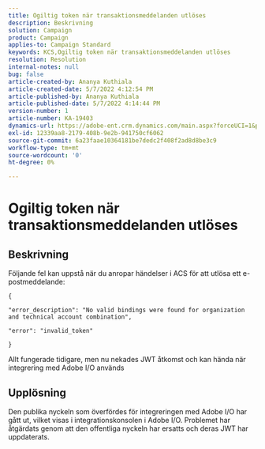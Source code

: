 ```yaml
---
title: Ogiltig token när transaktionsmeddelanden utlöses
description: Beskrivning
solution: Campaign
product: Campaign
applies-to: Campaign Standard
keywords: KCS,Ogiltig token när transaktionsmeddelanden utlöses
resolution: Resolution
internal-notes: null
bug: false
article-created-by: Ananya Kuthiala
article-created-date: 5/7/2022 4:12:54 PM
article-published-by: Ananya Kuthiala
article-published-date: 5/7/2022 4:14:44 PM
version-number: 1
article-number: KA-19403
dynamics-url: https://adobe-ent.crm.dynamics.com/main.aspx?forceUCI=1&pagetype=entityrecord&etn=knowledgearticle&id=c8669289-20ce-ec11-a7b5-0022480a8e40
exl-id: 12339aa8-2179-408b-9e2b-941750cf6062
source-git-commit: 6a23faae10364181be7dedc2f408f2ad8d8be3c9
workflow-type: tm+mt
source-wordcount: '0'
ht-degree: 0%

---
```


# Ogiltig token när transaktionsmeddelanden utlöses

## Beskrivning


Följande fel kan uppstå när du anropar händelser i ACS för att utlösa ett e-postmeddelande:

```
{

"error_description": "No valid bindings were found for organization and technical account combination",

"error": "invalid_token"

}
```

Allt fungerade tidigare, men nu nekades JWT åtkomst och kan hända när integrering med Adobe I/O används


## Upplösning


Den publika nyckeln som överfördes för integreringen med Adobe I/O har gått ut, vilket visas i integrationskonsolen i Adobe I/O. Problemet har åtgärdats genom att den offentliga nyckeln har ersatts och deras JWT har uppdaterats.
